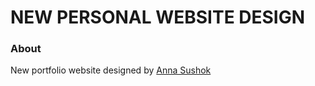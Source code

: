 # NEW PERSONAL WEBSITE DESIGN

### About

New portfolio website designed by [Anna Sushok](https://www.linkedin.com/in/anna-sushok/)
